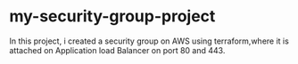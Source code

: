# my-security-group-project
In this project, i created a security group on AWS using terraform,where it is attached on Application load Balancer on port 80 and 443.
